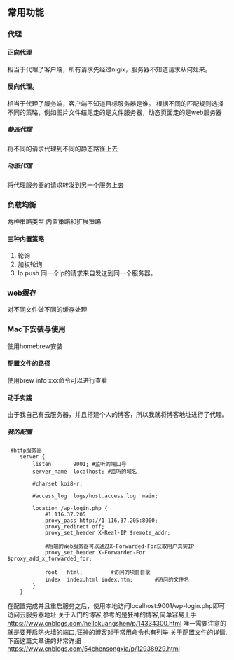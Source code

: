 ## 常用功能
### 代理
#### 正向代理
相当于代理了客户端，所有请求先经过nigix，服务器不知道请求从何处来。
#### 反向代理。
相当于代理了服务端，客户端不知道目标服务器是谁。
根据不同的匹配规则选择不同的策略，例如图片文件结尾走的是文件服务器，动态页面走的是web服务器
##### 静态代理
将不同的请求代理到不同的静态路径上去
##### 动态代理
将代理服务器的请求转发到另一个服务上去
### 负载均衡
两种策略类型 内置策略和扩展策略
#### 三种内置策略
1. 轮询
2. 加权轮询
3. Ip push 同一个ip的请求来自发送到同一个服务器。
### web缓存
对不同文件做不同的缓存处理
### Mac下安装与使用
使用homebrew安装
#### 配置文件的路径
使用brew info xxx命令可以进行查看
#### 动手实践
由于我自己有云服务器，并且搭建个人的博客，所以我就将博客地址进行了代理。
##### 我的配置
```shell
 #http服务器
    server {
        listen       9001; #监听的端口号
        server_name  localhost; #监听的域名

        #charset koi8-r;

        #access_log  logs/host.access.log  main;

        location /wp-login.php {
            #1.116.37.205
            proxy_pass http://1.116.37.205:8000;
            proxy_redirect off;
            proxy_set_header X-Real-IP $remote_addr;
             
            #后端的Web服务器可以通过X-Forwarded-For获取用户真实IP
            proxy_set_header X-Forwarded-For $proxy_add_x_forwarded_for;
            
            root   html;         #访问的项目目录
            index  index.html index.htm;       #访问的文件名
        }
    }
```
在配置完成并且重启服务之后，使用本地访问localhost:9001/wp-login.php即可访问云服务器地址
关于入门的博客,参考的是狂神的博客,简单容易上手
https://www.cnblogs.com/hellokuangshen/p/14334300.html
唯一需要注意的就是要开启防火墙的端口,狂神的博客对于常用命令也有列举
关于配置文件的详情,下面这篇文章讲的非常详细
https://www.cnblogs.com/54chensongxia/p/12938929.html
